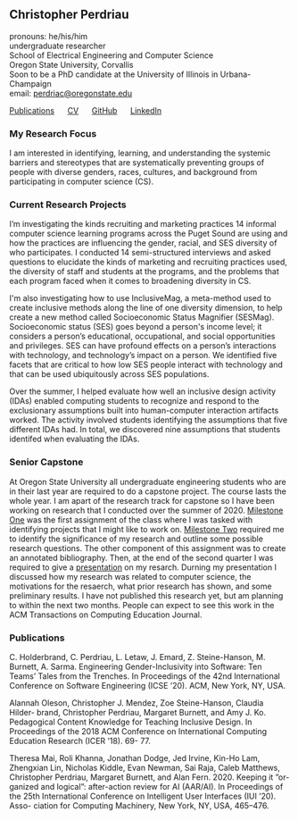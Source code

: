 ## Christopher Perdriau
pronouns: he/his/him\
undergraduate researcher\
School of Electrical Engineering and Computer Science\
Oregon State University, Corvallis\
Soon to be a PhD candidate at the University of Illinois in Urbana-Champaign\
email: perdriac@oregonstate.edu


[Publications](https://www.researchgate.net/profile/Christopher_Perdriau)      [CV](https://christopherperdriau.github.io/CV.pdf)      [GitHub](https://github.com/ChristopherPerdriau)      [LinkedIn](https://www.linkedin.com/in/christopher-perdriau-a79a59149/)       

### My Research Focus
I am interested in identifying, learning, and understanding the systemic barriers and stereotypes that are systematically preventing groups of people with diverse genders, races, cultures, and background from participating in computer science (CS).

### Current Research Projects
I’m investigating the kinds recruiting and marketing practices 14 informal computer science learning programs across the Puget Sound are using and how the practices are influencing the gender, racial, and SES diversity of who participates. I conducted 14 semi-structured interviews and asked questions to elucidate the kinds of marketing and recruiting practices used, the diversity of staff and students at the programs, and the problems that each program faced when it comes to broadening diversity in CS.


I'm also investigating how to use InclusiveMag, a meta-method used to create inclusive methods along the line of one diversity dimension, to help create a new method called Socioeconomic Status Magnifier (SESMag). Socioeconomic status (SES) goes beyond a person's income level; it considers a person’s educational, occupational, and social opportunities and privileges. SES can have profound effects on a person’s interactions with technology, and technology’s impact on a person. We identified five facets that are critical to how low SES people interact with technology and that can be used ubiquitously across SES populations.


Over the summer, I helped evaluate how well an inclusive design activity (IDAs) enabled computing students to recognize and respond to the exclusionary assumptions built into human-computer interaction artifacts worked. The activity involved students identifying the assumptions that five different IDAs had. In total, we discovered nine assumptions that students identifed when evaluating the IDAs.


### Senior Capstone
At Oregon State University all undergraduate engineering students who are in their last year are required to do a capstone project. The course lasts the whole year. I am apart of the research track for capstone so I have been working on research that I conducted over the summer of 2020. [Milestone One](https://christopherperdriau.github.io/Milestone_1.pdf) was the first assignment of the class where I was tasked with identifying projects that I might like to work on. [Milestone Two](https://christopherperdriau.github.io/milestone_2.pdf) required me to identify the significance of my research and outline some possible research questions. The other component of this assignment was to create an annotated bibliography. Then, at the end of the second quarter I was required to give a [presentation](https://christopherperdriau.github.io/talk.pdf) on my resarch. Durning my presentation I discussed how my research was related to computer science, the motivations for the resaerch, what prior research has shown, and some preliminary results. I have not published this research yet, but am planning to within the next two months. People can expect to see this work in the ACM Transactions on Computing Education Journal.


### Publications
C. Holderbrand, C. Perdriau, L. Letaw, J. Emard, Z. Steine-Hanson, M. Burnett, A. Sarma. Engineering Gender-Inclusivity into Software: Ten Teams’ Tales from the Trenches. In Proceedings of the 42nd International Conference on Software Engineering (ICSE ’20). ACM, New York, NY, USA.


Alannah Oleson, Christopher J. Mendez, Zoe Steine-Hanson, Claudia Hilder- brand, Christopher Perdriau, Margaret Burnett, and Amy J. Ko. Pedagogical Content Knowledge for Teaching Inclusive Design. In Proceedings of the 2018 ACM Conference on International Computing Education Research (ICER ’18). 69- 77.


Theresa Mai, Roli Khanna, Jonathan Dodge, Jed Irvine, Kin-Ho Lam, Zhengxian Lin, Nicholas Kiddle, Evan Newman, Sai Raja, Caleb Matthews, Christopher Perdriau, Margaret Burnett, and Alan Fern. 2020. Keeping it ”or- ganized and logical”: after-action review for AI (AAR/AI). In Proceedings of the 25th International Conference on Intelligent User Interfaces (IUI ’20). Asso- ciation for Computing Machinery, New York, NY, USA, 465–476.
